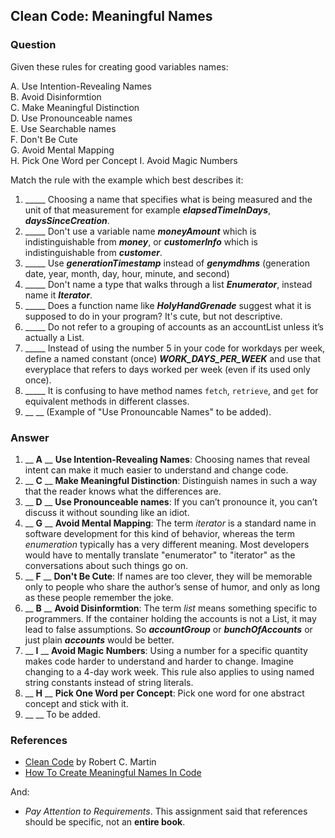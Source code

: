 ## Clean Code: Meaningful Names

### Question

Given these rules for creating good variables names:

A. Use Intention-Revealing Names    
B. Avoid Disinformtion        
C. Make Meaningful Distinction    
D. Use Pronounceable names    
E. Use Searchable names    
F. Don't Be Cute    
G. Avoid Mental Mapping    
H. Pick One Word per Concept 
I. Avoid Magic Numbers   

Match the rule with the example which best describes it:

1. _____ Choosing a name that specifies what is being measured and the unit of that measurement for example ***elapsedTimeInDays***, ***daysSinceCreation***.
2. _____ Don't use a variable name ***moneyAmount*** which is indistinguishable from ***money***, or 
***customerInfo*** which is indistinguishable from ***customer***.
3. _____ Use ***generationTimestamp*** instead of ***genymdhms*** (generation date, year, month, day, hour, minute, and second)
4. _____ Don't name a type that walks through a list ***Enumerator***, instead name it ***Iterator***.
5. _____ Does a function name like ***HolyHandGrenade*** suggest what it is supposed to do in your program? It's cute, but not descriptive. 
6. _____ Do not refer to a grouping of accounts as an accountList unless it’s actually a List.
7. _____ Instead of using the number 5 in your code for workdays per week, define a named constant (once) ***WORK_DAYS_PER_WEEK*** and use that everyplace that refers to days worked per week (even if its used only once). 
8. _____ It is confusing to have method names `fetch`, `retrieve`, and `get` for equivalent methods in different classes.
9. __  __ (Example of "Use Pronouncable Names" to be added).

### Answer

1. __ **A** __ **Use Intention-Revealing Names**: Choosing names that reveal intent can make it much easier to understand and change code.
2. __ **C** __ **Make Meaningful Distinction**: Distinguish names in such a way that the reader knows what the differences are.
3. __ **D** __ **Use Pronounceable names**: If you can’t pronounce it, you can’t discuss it without sounding like an idiot.
4. __ **G** __ **Avoid Mental Mapping**: The term *iterator* is a standard name in software development for this kind of behavior, whereas the term *enumeration* typically has a very different meaning. Most developers would have to mentally translate "enumerator" to "iterator" as the conversations about such things go on.
5. __ **F** __ **Don't Be Cute**: If names are too clever, they will be memorable only to people who share the author’s sense of humor, and only as long as these people remember the joke.
6. __ **B** __ **Avoid Disinformtion**: The term *list* means something specific to programmers. If the container holding the accounts is not a List, it may lead to false assumptions. So ***accountGroup*** or
***bunchOfAccounts*** or just plain ***accounts*** would be better.
7. __ **I** __ **Avoid Magic Numbers**: Using a number for a specific quantity makes code harder to understand and harder to change.  Imagine changing to a 4-day work week. This rule also applies to using named string constants instead of string literals.
8. __ **H** __ **Pick One Word per Concept**: Pick one word for one abstract concept and stick with it.
9. __  __ To be added.



### References

- [Clean Code](http://se.cpe.ku.ac.th/doc/books/programming/Clean%20Code.pdf) by Robert C. Martin
- [How To Create Meaningful Names In Code](https://medium.com/better-programming/how-to-create-meaningful-names-in-code-20d7476537d4)

And:

* *Pay Attention to Requirements*.  This assignment said that references should be specific, not an **entire book**.
